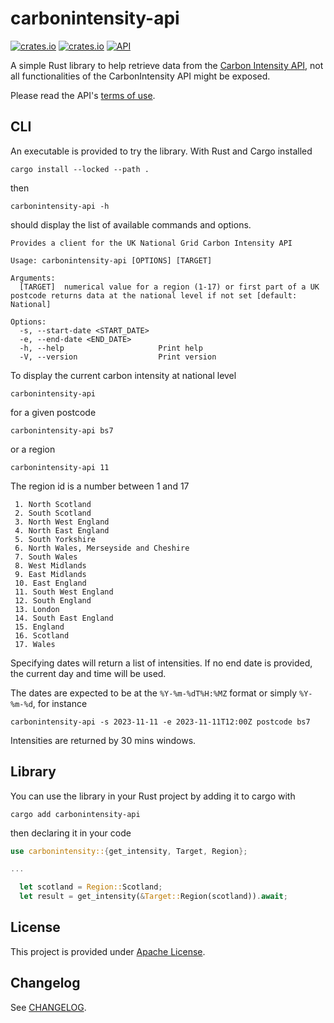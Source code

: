 # carbonintensity-api
[![crates.io](https://img.shields.io/crates/d/carbonintensity-api)](https://crates.io/crates/carbonintensity-api)
[![crates.io](https://img.shields.io/crates/v/carbonintensity-api)](https://crates.io/crates/carbonintensity-api)
[![API](https://docs.rs/carbonintensity-api/badge.svg)](https://docs.rs/carbonintensity-api)

A simple Rust library to help retrieve data from the [Carbon Intensity API](https://api.carbonintensity.org.uk/), not all functionalities of the CarbonIntensity API might be exposed.

Please read the API's [terms of use](https://github.com/carbon-intensity/terms).

## CLI

An executable is provided to try the library. With Rust and Cargo installed

```
cargo install --locked --path .
```

then

`carbonintensity-api -h`

should display the list of available commands and options.

```
Provides a client for the UK National Grid Carbon Intensity API

Usage: carbonintensity-api [OPTIONS] [TARGET]

Arguments:
  [TARGET]  numerical value for a region (1-17) or first part of a UK postcode returns data at the national level if not set [default: National]

Options:
  -s, --start-date <START_DATE>  
  -e, --end-date <END_DATE>
  -h, --help                     Print help
  -V, --version                  Print version
```

To display the current carbon intensity at national level

`carbonintensity-api`

for a given postcode

`carbonintensity-api bs7`

or a region 

`carbonintensity-api 11`

The region id is a number between 1 and 17

```
 1. North Scotland
 2. South Scotland
 3. North West England
 4. North East England
 5. South Yorkshire
 6. North Wales, Merseyside and Cheshire
 7. South Wales
 8. West Midlands
 9. East Midlands
 10. East England
 11. South West England
 12. South England
 13. London
 14. South East England
 15. England
 16. Scotland
 17. Wales
```

Specifying dates will return a list of intensities. If no end date is provided, the current day and time will be used.

The dates are expected to be at the `%Y-%m-%dT%H:%MZ` format or simply `%Y-%m-%d`, for instance 

`carbonintensity-api -s 2023-11-11 -e 2023-11-11T12:00Z postcode bs7`

Intensities are returned by 30 mins windows.

## Library

You can use the library in your Rust project by adding it to cargo with 

`cargo add carbonintensity-api`

then declaring it in your code 

```Rust
use carbonintensity::{get_intensity, Target, Region};

...

  let scotland = Region::Scotland;
  let result = get_intensity(&Target::Region(scotland)).await;

```

## License

This project is provided under [Apache License](http://www.apache.org/licenses/LICENSE-2.0).

## Changelog

See [CHANGELOG](CHANGELOG.md).
